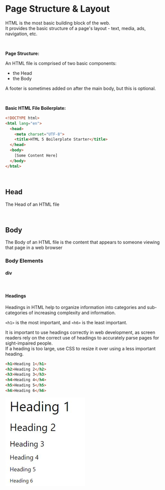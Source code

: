 # Page Structure & Layout

HTML is the most basic building block of the web.  
It provides the basic structure of a page's layout - text, media, ads, navigation, etc. 

<br>

**Page Structure:**

An HTML file is comprised of two basic components: 
* the Head
* the Body 

A footer is sometimes added on after the main body, but this is optional. 

<br>

**Basic HTML File Boilerplate:**
```html
<!DOCTYPE html>
<html lang="en">
  <head>
    <meta charset="UTF-8">
    <title>HTML 5 Boilerplate Starter</title>
  </head>
  <body>
    [Some Content Here]
  </body>
</html>
```
<br>

## Head 
The Head of an HTML file

<br>

## Body
The Body of an HTML file is the content that appears to someone viewing that page in a web browser

### Body Elements

#### div

<br>

#### Headings
Headings in HTML help to organize information into categories and sub-categories of increasing complexity and information. 

```<h1>``` is the most important, and ```<h6>``` is the least important.

It is important to use headings correctly in web development, as screen readers rely on the correct use of headings to accurately parse pages for sight-impaired people.   
If a heading is too large, use CSS to resize it over using a less important heading. 

```html
<h1>Heading 1</h1>
<h2>Heading 2</h2>
<h3>Heading 3</h3>
<h4>Heading 4</h4>
<h5>Heading 5</h5>
<h6>Heading 6</h6>
```
<img src="../images/Headings.JPG">

<br>


###
